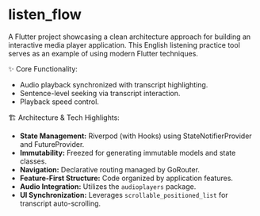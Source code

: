 # listen_flow

A Flutter project showcasing a clean architecture approach for building an interactive media player application. This English listening practice tool serves as an example of using modern Flutter techniques.

✨ Core Functionality:
*   Audio playback synchronized with transcript highlighting.
*   Sentence-level seeking via transcript interaction.
*   Playback speed control.

🏗️ Architecture & Tech Highlights:
*   **State Management:** Riverpod (with Hooks) using StateNotifierProvider and FutureProvider.
*   **Immutability:** Freezed for generating immutable models and state classes.
*   **Navigation:** Declarative routing managed by GoRouter.
*   **Feature-First Structure:** Code organized by application features.
*   **Audio Integration:** Utilizes the `audioplayers` package.
*   **UI Synchronization:** Leverages `scrollable_positioned_list` for transcript auto-scrolling.


